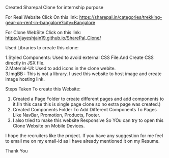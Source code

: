 Created Sharepal Clone for internship purpose

For Real Website Click On this link: https://sharepal.in/categories/trekking-gear-on-rent-in-bangalore?city=Bangalore

For Clone WebSite Click on this link:  https://jayeshjain19.github.io/SharePal_Clone/

Used Libraries to create this clone:

1.Styled Components: Used to avoid external CSS File.And Create CSS directly in JSX file.</br>
2.Material-UI: Used to add icons in the clone webite.</br>
3.ImgBB : This is not a library. I used this website to host image and create image hosting link.</br>

Steps Taken To create this Website:

1. Created a Page Folder to create different pages and add components to it.(In this case this is single page clone so no extra page was created.)
2. Created Components Folder To Add Different Components To Pages Like NavBar, Promotion, Products, Footer.
3. I also tried to make this website Responsive So YOu can try to open this Clone Website on Mobile Devices.

I hope the recruiters like the project. If you have any suggestion for me feel to email me on my email-id as I have already mentioned it on my Resume.

Thank You
